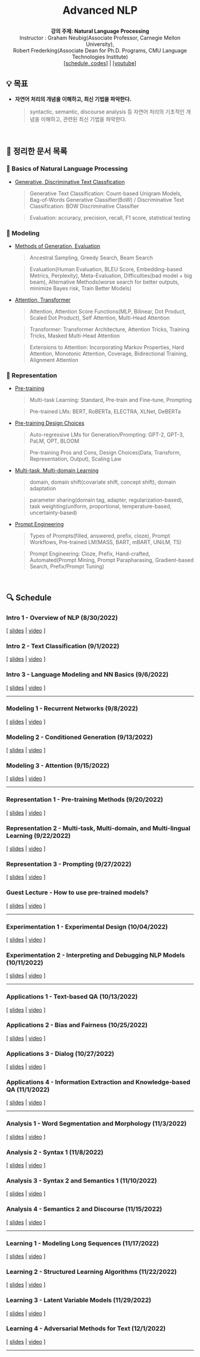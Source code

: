 <div width="100%" height="100%" align="center">
  
<h1 align="center">
  <p align="center">Advanced NLP</p>
  <a href="https://phontron.com/class/anlp2022/schedule.html">
  </a>
</h1>

<b>강의 주제: Natural Language Processing</b></br>
Instructor : Graham Neubig(Associate Professor, Carnegie Mellon University),<br/> Robert Frederking(Associate Dean for Ph.D. Programs, CMU Language Technologies Institute)</br>
[[schedule, codes](https://phontron.com/class/anlp2022/schedule.html)] | [[youtube](https://youtube.com/playlist?list=PL8PYTP1V4I8D0UkqW2fEhgLrnlDW9QK7z&si=3vCrtwi-s7LRntEl)]</b>

</div>

## :bulb: 목표 <!-- {docsify-ignore-all} -->

- **자연어 처리의 개념을 이해하고, 최신 기법을 파악한다.**

  > syntactic, semantic, discourse analysis 등 자연어 처리의 기초적인 개념을 이해하고, 관련된 최신 기법을 파악한다.


</br>

## 🚩 정리한 문서 목록

### 📖 Basics of Natural Language Processing

- [Generative, Discriminative Text Classfication](notes/cs11-711/lec02.md)

  > Generative Text Classification: Count-based Unigram Models, Bag-of-Words Generative Classifier(BoW) / Discriminative Text Classification: BOW Discriminative Classifier

  > Evaluation: accuracy, precision, recall, F1 score, statistical testing

### 📐 Modeling

- [Methods of Generation, Evaluation](notes/cs11-711/lec05.md)

  > Ancestral Sampling, Greedy Search, Beam Search

  > Evaluation(Human Evaluation, BLEU Score, Embedding-based Metrics, Perplexity), Meta-Evaluation, Difficulties(bad model + big beam), Alternative Methods(worse search for better outputs, minimize Bayes risk, Train Better Models)

- [Attention, Transformer](notes/cs11-711/lec06.md)

  > Attention, Attention Score Functions(MLP, Bilinear, Dot Product, Scaled Dot Product), Self Attention, Multi-Head Attention

  > Transformer: Transformer Architecture, Attention Tricks, Training Tricks, Masked Multi-Head Attention

  > Extensions to Attention: Incorporating Markov Properties, Hard Attention, Monotonic Attention, Coverage, Bidirectional Training, Alignment Attention

### 📔 Representation

- [Pre-training](notes/cs11-711/lec07-summary01.md)

  > Multi-task Learning: Standard, Pre-train and Fine-tune, Prompting

  > Pre-trained LMs: BERT, RoBERTa, ELECTRA, XLNet, DeBERTa

- [Pre-training Design Choices](notes/cs11-711/lec07-summary02.md)

  > Auto-regressive LMs for Generation/Prompting: GPT-2, GPT-3, PaLM, OPT, BLOOM

  > Pre-training Pros and Cons, Design Choices(Data, Transform, Representation, Output), Scaling Law

- [Multi-task, Multi-domain Learning](notes/cs11-711/lec08.md)

  > domain, domain shift(covariate shift, concept shift), domain adaptation

  > parameter sharing(domain tag, adapter, regularization-based), task weighting(uniform, proportional, temperature-based, uncertainty-based)

- [Prompt Engineering](notes/cs11-711/lec09-summary01.md)

  > Types of Prompts(filled, answered, prefix, cloze), Prompt Workflows, Pre-trained LM(MASS, BART, mBART, UNiLM, T5)

  > Prompt Engineering: Cloze, Prefix, Hand-crafted, Automated(Prompt Mining, Prompt Parapharasing, Gradient-based Search, Prefix/Prompt Tuning)

</br>

## :mag: Schedule

### Intro 1 - Overview of NLP (8/30/2022)

[ [slides](https://phontron.com/class/anlp2022/assets/slides/anlp-01-intro.pdf) | [video](https://youtu.be/watch?v=rVht4eK3EZw) ]

### Intro 2 - Text Classification (9/1/2022)

[ [slides](https://phontron.com/class/anlp2022/assets/slides/anlp-02-classification.pdf) | [video](https://youtu.be/boPpVexvDAI) ]

### Intro 3 - Language Modeling and NN Basics (9/6/2022)

[ [slides](https://phontron.com/class/anlp2022/assets/slides/anlp-03-lm.pdf) | [video](https://youtu.be/pifqfW2ApI4) ]

---

### Modeling 1 - Recurrent Networks (9/8/2022)

[ [slides](https://phontron.com/class/anlp2022/assets/slides/anlp-04-seqmod.pdf) | [video](https://youtu.be/N_Ip2zhIGSk) ]

### Modeling 2 - Conditioned Generation (9/13/2022)

[ [slides](https://phontron.com/class/anlp2022/assets/slides/anlp-05-condlm.pdf) | [video](https://youtu.be/FazNgBWvkkk) ]

### Modeling 3 - Attention (9/15/2022)

[ [slides](https://phontron.com/class/anlp2022/assets/slides/anlp-06-attention.pdf) | [video](https://youtu.be/0PPzD4mxpuM) ]

---

### Representation 1 - Pre-training Methods (9/20/2022)

[ [slides](https://phontron.com/class/anlp2022/assets/slides/anlp-07-pretraining.pdf) | [video](https://youtu.be/27LkyrxaUK4) ]

### Representation 2 - Multi-task, Multi-domain, and Multi-lingual Learning (9/22/2022)

[ [slides](https://phontron.com/class/anlp2022/assets/slides/anlp-08-multitask.pdf) | [video](https://youtu.be/BXPyIENMs4Y) ]

### Representation 3 - Prompting (9/27/2022)

[ [slides](https://phontron.com/class/anlp2022/assets/slides/anlp-09-prompting.pdf) | [video](https://youtu.be/5ef83Wljm-M) ]

### Guest Lecture - How to use pre-trained models?

[ [slides](https://phontron.com/class/anlp2022/assets/slides/anlp-10-raghunathan.pdf) | [video](https://youtu.be/t2J37IqSTww) ]

---

### Experimentation 1 - Experimental Design (10/04/2022)

[ [slides](https://phontron.com/class/anlp2022/assets/slides/anlp-11-experimentation.pdf) | [video](https://youtu.be/jb46q2ltFcs) ]

### Experimentation 2 - Interpreting and Debugging NLP Models (10/11/2022)

[ [slides](https://phontron.com/class/anlp2022/assets/slides/anlp-12-interpretation.pdf) | [video](https://youtu.be/4AgYVaAfHG4) ]

---

### Applications 1 - Text-based QA (10/13/2022)

[ [slides](https://phontron.com/class/anlp2022/assets/slides/anlp-13-textbasedqa.pdf) | [video](https://youtu.be/j_N4Xmv-mlA) ]

### Applications 2 - Bias and Fairness (10/25/2022)

[ [slides](https://phontron.com/class/anlp2022/assets/slides/anlp-14-bias.pdf) | [video](https://youtu.be/9n3GikALDPs) ]

### Applications 3 - Dialog (10/27/2022)

[ [slides](https://phontron.com/class/anlp2022/assets/slides/anlp-15-dialog.pdf) | [video](https://youtu.be/s9opjgRuj2Q) ]

### Applications 4 - Information Extraction and Knowledge-based QA (11/1/2022)

[ [slides](https://phontron.com/class/anlp2021/assets/slides/anlp-20-kb.pdf) | [video](https://youtu.be/18CTdWcJGL0) ]

---

### Analysis 1 - Word Segmentation and Morphology (11/3/2022)

[ [slides](https://phontron.com/class/anlp2022/assets/slides/anlp-17-wordseg-morphology.pdf) | [video](https://youtu.be/n7xa7gkmN2s) ]

### Analysis 2 - Syntax 1 (11/8/2022)

[ [slides](https://phontron.com/class/anlp2022/assets/slides/anlp-18-syntax1.pdf) | [video](https://youtu.be/DZxwGVDFmf0) ]

### Analysis 3 - Syntax 2 and Semantics 1 (11/10/2022)

[ [slides](https://phontron.com/class/anlp2022/assets/slides/anlp-19-syntax2semantics1.pdf) | [video](https://youtu.be/MkvVM8fidUQ) ]

### Analysis 4 - Semantics 2 and Discourse (11/15/2022)

[ [slides](https://phontron.com/class/anlp2022/assets/slides/anlp-20-semantics2discourse.pdf) | [video](https://youtu.be/lzS915PpHSw) ]

---

### Learning 1 - Modeling Long Sequences (11/17/2022)

[ [slides](https://phontron.com/class/anlp2022/assets/slides/anlp-21-document.pdf) | [video](https://youtu.be/lzS915PpHSw) ]

### Learning 2 - Structured Learning Algorithms (11/22/2022)

[ [slides](https://phontron.com/class/anlp2022/assets/slides/anlp-22-structure.pdf) | [video](https://youtu.be/HwgJN6WMk1g) ]

### Learning 3 - Latent Variable Models (11/29/2022)

[ [slides](https://phontron.com/class/anlp2022/assets/slides/anlp-23-latent.pdf) | [video](https://youtu.be/RnIu1YL7ffY) ]

### Learning 4 - Adversarial Methods for Text (12/1/2022)

[ [slides](https://phontron.com/class/anlp2022/assets/slides/anlp-24-adversarial.pdf) | [video](https://youtu.be/ySQ6hMosxdw) ]

---